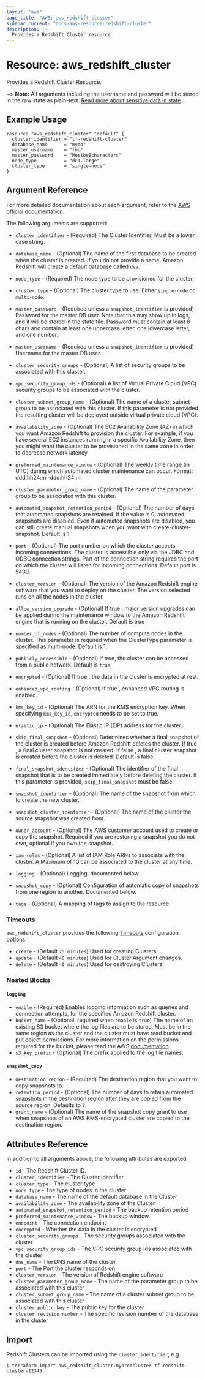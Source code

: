 ```yaml
---
layout: "aws"
page_title: "AWS: aws_redshift_cluster"
sidebar_current: "docs-aws-resource-redshift-cluster"
description: |-
  Provides a Redshift Cluster resource.
---
```


# Resource: aws_redshift_cluster

Provides a Redshift Cluster Resource.

~> **Note:** All arguments including the username and password will be stored in the raw state as plain-text.
[Read more about sensitive data in state](/docs/state/sensitive-data.html).

## Example Usage

```hcl
resource "aws_redshift_cluster" "default" {
  cluster_identifier = "tf-redshift-cluster"
  database_name      = "mydb"
  master_username    = "foo"
  master_password    = "Mustbe8characters"
  node_type          = "dc1.large"
  cluster_type       = "single-node"
}
```

## Argument Reference

For more detailed documentation about each argument, refer to
the [AWS official documentation](http://docs.aws.amazon.com/cli/latest/reference/redshift/index.html#cli-aws-redshift).

The following arguments are supported:

* `cluster_identifier` - (Required) The Cluster Identifier. Must be a lower case
string.
* `database_name` - (Optional) The name of the first database to be created when the cluster is created.
 If you do not provide a name, Amazon Redshift will create a default database called `dev`.
* `node_type` - (Required) The node type to be provisioned for the cluster.
* `cluster_type` - (Optional) The cluster type to use. Either `single-node` or `multi-node`.
* `master_password` - (Required unless a `snapshot_identifier` is provided) Password for the master DB user.
    Note that this may show up in logs, and it will be stored in the state file. Password must contain at least 8 chars and
    contain at least one uppercase letter, one lowercase letter, and one number.
* `master_username` - (Required unless a `snapshot_identifier` is provided) Username for the master DB user.

* `cluster_security_groups` - (Optional) A list of security groups to be associated with this cluster.
* `vpc_security_group_ids` - (Optional) A list of Virtual Private Cloud (VPC) security groups to be associated with the cluster.
* `cluster_subnet_group_name` - (Optional) The name of a cluster subnet group to be associated with this cluster. If this parameter is not provided the resulting cluster will be deployed outside virtual private cloud (VPC).
* `availability_zone` - (Optional) The EC2 Availability Zone (AZ) in which you want Amazon Redshift to provision the cluster. For example, if you have several EC2 instances running in a specific Availability Zone, then you might want the cluster to be provisioned in the same zone in order to decrease network latency.
* `preferred_maintenance_window` - (Optional) The weekly time range (in UTC) during which automated cluster maintenance can occur.
                                              Format: ddd:hh24:mi-ddd:hh24:mi
* `cluster_parameter_group_name` - (Optional) The name of the parameter group to be associated with this cluster.
* `automated_snapshot_retention_period` - (Optional) The number of days that automated snapshots are retained. If the value is 0, automated snapshots are disabled. Even if automated snapshots are disabled, you can still create manual snapshots when you want with create-cluster-snapshot. Default is 1.
* `port` - (Optional) The port number on which the cluster accepts incoming connections.
                      The cluster is accessible only via the JDBC and ODBC connection strings. Part of the connection string requires the port on which the cluster will listen for incoming connections. Default port is 5439.
* `cluster_version` - (Optional) The version of the Amazon Redshift engine software that you want to deploy on the cluster.
                                 The version selected runs on all the nodes in the cluster.
* `allow_version_upgrade` - (Optional) If true , major version upgrades can be applied during the maintenance window to the Amazon Redshift engine that is running on the cluster. Default is true
* `number_of_nodes` - (Optional) The number of compute nodes in the cluster. This parameter is required when the ClusterType parameter is specified as multi-node. Default is 1.
* `publicly_accessible` - (Optional) If true, the cluster can be accessed from a public network. Default is `true`.
* `encrypted` - (Optional) If true , the data in the cluster is encrypted at rest.
* `enhanced_vpc_routing` - (Optional) If true , enhanced VPC routing is enabled.
* `kms_key_id` - (Optional) The ARN for the KMS encryption key. When specifying `kms_key_id`, `encrypted` needs to be set to true.
* `elastic_ip` - (Optional) The Elastic IP (EIP) address for the cluster.
* `skip_final_snapshot` - (Optional) Determines whether a final snapshot of the cluster is created before Amazon Redshift deletes the cluster. If true , a final cluster snapshot is not created. If false , a final cluster snapshot is created before the cluster is deleted. Default is false.
* `final_snapshot_identifier` - (Optional) The identifier of the final snapshot that is to be created immediately before deleting the cluster. If this parameter is provided, `skip_final_snapshot` must be false.
* `snapshot_identifier` - (Optional) The name of the snapshot from which to create the new cluster.
* `snapshot_cluster_identifier` - (Optional) The name of the cluster the source snapshot was created from.
* `owner_account` - (Optional) The AWS customer account used to create or copy the snapshot. Required if you are restoring a snapshot you do not own, optional if you own the snapshot.
* `iam_roles` - (Optional) A list of IAM Role ARNs to associate with the cluster. A Maximum of 10 can be associated to the cluster at any time.
* `logging` - (Optional) Logging, documented below.
* `snapshot_copy` - (Optional) Configuration of automatic copy of snapshots from one region to another. Documented below.
* `tags` - (Optional) A mapping of tags to assign to the resource.

### Timeouts

`aws_redshift_cluster` provides the following
[Timeouts](/docs/configuration/resources.html#timeouts) configuration options:

- `create` - (Default `75 minutes`) Used for creating Clusters.
- `update` - (Default `40 minutes`) Used for Cluster Argument changes.
- `delete` - (Default `40 minutes`) Used for destroying Clusters.

### Nested Blocks

#### `logging`

* `enable` - (Required) Enables logging information such as queries and connection attempts, for the specified Amazon Redshift cluster.
* `bucket_name` - (Optional, required when `enable` is `true`) The name of an existing S3 bucket where the log files are to be stored. Must be in the same region as the cluster and the cluster must have read bucket and put object permissions.
For more information on the permissions required for the bucket, please read the AWS [documentation](http://docs.aws.amazon.com/redshift/latest/mgmt/db-auditing.html#db-auditing-enable-logging)
* `s3_key_prefix` - (Optional) The prefix applied to the log file names.

#### `snapshot_copy`

* `destination_region` - (Required) The destination region that you want to copy snapshots to.
* `retention_period` - (Optional) The number of days to retain automated snapshots in the destination region after they are copied from the source region. Defaults to `7`.
* `grant_name` - (Optional) The name of the snapshot copy grant to use when snapshots of an AWS KMS-encrypted cluster are copied to the destination region.

## Attributes Reference

In addition to all arguments above, the following attributes are exported:

* `id` - The Redshift Cluster ID.
* `cluster_identifier` - The Cluster Identifier
* `cluster_type` - The cluster type
* `node_type` - The type of nodes in the cluster
* `database_name` - The name of the default database in the Cluster
* `availability_zone` - The availability zone of the Cluster
* `automated_snapshot_retention_period` - The backup retention period
* `preferred_maintenance_window` - The backup window
* `endpoint` - The connection endpoint
* `encrypted` - Whether the data in the cluster is encrypted
* `cluster_security_groups` - The security groups associated with the cluster
* `vpc_security_group_ids` - The VPC security group Ids associated with the cluster
* `dns_name` - The DNS name of the cluster
* `port` - The Port the cluster responds on
* `cluster_version` - The version of Redshift engine software
* `cluster_parameter_group_name` - The name of the parameter group to be associated with this cluster
* `cluster_subnet_group_name` - The name of a cluster subnet group to be associated with this cluster
* `cluster_public_key` - The public key for the cluster
* `cluster_revision_number` - The specific revision number of the database in the cluster

## Import

Redshift Clusters can be imported using the `cluster_identifier`, e.g.

```
$ terraform import aws_redshift_cluster.myprodcluster tf-redshift-cluster-12345
```
